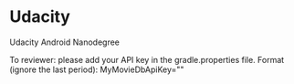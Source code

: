 # Udacity
Udacity Android Nanodegree

To reviewer: please add your API key in the gradle.properties file. 
Format (ignore the last period):
    MyMovieDbApiKey=""
